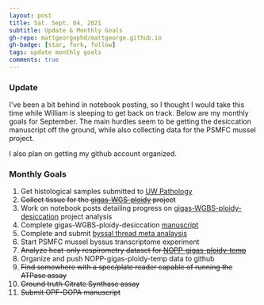 ```yaml
---
layout: post
title: Sat. Sept. 04, 2021
subtitle: Update & Monthly Goals
gh-repo: mattgeorgephd/mattgeorge.github.io
gh-badge: [star, fork, follow]
tags: update monthly goals
comments: true
---
```


### Update

I've been a bit behind in notebook posting, so I thought I would take this time while William is sleeping to get back on track. Below are my monthly goals for September. The main hurdles seem to be getting the desiccation manuscript off the ground, while also collecting data for the PSMFC mussel project.

I also plan on getting my github account organized.

### Monthly Goals

1. Get histological samples submitted to [UW Pathology](https://dlmp.uw.edu/research/pathology-research-services-lab)
2. ~~Collect tissue for the [gigas-WGS-ploidy](https://github.com/mattgeorgephd/gigas-WGS-ploidy) project~~
3. Work on notebook posts detailing progress on [gigas-WGBS-ploidy-desiccation](https://github.com/mattgeorgephd/gigas-ploidy-desiccation) project analysis
4. Complete gigas-WGBS-ploidy-desiccation [manuscript](https://docs.google.com/document/d/17mcGDI-TWmU4vgBXmiXmeofe4qEuFH5inBKBHhG9tzg/edit)
5. Complete and submit [byssal thread meta analaysis]()
6. Start PSMFC mussel byssus transcriptome experiment
7. ~~Analyze heat-only respirometry dataset for [NOPP-gigas-ploidy-temp](https://github.com/mattgeorgephd/NOPP-gigas-ploidy-temp)~~
8. Organize and push NOPP-gigas-ploidy-temp data to github
9. ~~Find somewhere with a spec/plate reader capable of running the ATPase assay~~
10. ~~Ground truth Citrate Synthase assay~~
11. ~~Submit OPF-DOPA manuscript~~
